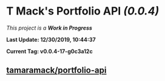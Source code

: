 # T Mack's Portfolio API *(0.0.4)*
*This project is a **Work in Progress***

**Last Update: 12/30/2019, 10:44:37**

**Current Tag: v0.0.4-17-g0c3a12c**

## [tamaramack/portfolio-api](https://github.com/tamaramack/portfolio-api)
